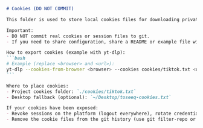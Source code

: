````markdown
# Cookies (DO NOT COMMIT)

This folder is used to store local cookies files for downloading private/age-restricted content.

Important:
- DO NOT commit real cookies or session files to git.
- If you need to share configuration, share a README or example file without secrets.

How to export cookies (example with yt-dlp):
```bash
# Example (replace <browser> and <url>):
yt-dlp --cookies-from-browser <browser> --cookies cookies/tiktok.txt <url>
```

Where to place cookies:
- Project cookies folder: `./cookies/tiktok.txt`
- Desktop fallback (optional): `~/Desktop/toseeq-cookies.txt`

If your cookies have been exposed:
- Revoke sessions on the platform (logout everywhere), rotate credentials or API keys immediately.
- Remove the cookie files from the git history (use git filter-repo or BFG; coordinate with collaborators).
````
